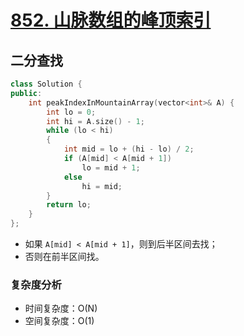 # [852. 山脉数组的峰顶索引](https://leetcode-cn.com/problems/peak-index-in-a-mountain-array/)

## 二分查找

```cpp
class Solution {
public:
    int peakIndexInMountainArray(vector<int>& A) {
        int lo = 0;
        int hi = A.size() - 1;
        while (lo < hi)
        {
            int mid = lo + (hi - lo) / 2;
            if (A[mid] < A[mid + 1])
                lo = mid + 1;
            else
                hi = mid;
        }
        return lo;
    }
};
```

- 如果 `A[mid] < A[mid + 1]`，则到后半区间去找；
- 否则在前半区间找。

### 复杂度分析

- 时间复杂度：O(N)
- 空间复杂度：O(1)

